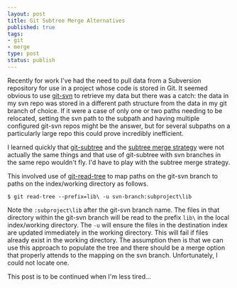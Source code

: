 ```yaml
---
layout: post
title: Git Subtree Merge Alternatives
published: true
tags:
- git
- merge
type: post
status: publish
---
```


Recently for work I've had the need to pull data from a Subversion repository for use in a project whose code is stored in Git.  It seemed obvious to use [git-svn](https://www.kernel.org/pub/software/scm/git/docs/git-svn.html) to retrieve my data but there was a catch: the data in my svn repo was stored in a different path structure from the data in my git branch of choice.  If it were a case of only one or two paths needing to be relocated, setting the svn path to the subpath and having multiple configured git-svn repos might be the answer, but for several subpaths on a particularly large repo this could prove incredibly inefficient.

I learned quickly that [git-subtree](https://github.com/git/git/blob/master/contrib/subtree/git-subtree.txt) and the [subtree merge strategy](http://git-scm.com/book/en/v1/Git-Tools-Subtree-Merging) were not actually the same things and that use of git-subtree with svn branches in the same repo wouldn't fly.  I'd have to play with the subtree merge strategy.

This involved use of [git-read-tree](https://www.kernel.org/pub/software/scm/git/docs/git-read-tree.html) to map paths on the git-svn branch to paths on the index/working directory as follows.

    $ git read-tree --prefix=lib\ -u svn-branch:subproject\lib

Note the `:subproject\lib` after the git-svn branch name. The files in that directory within the git-svn branch will be read to the prefix `lib\` in the local index/working directory. The `-u` will ensure the files in the destination index are updated immediately in the working directory.  This will fail if files already exist in the working directory.  The assumption then is that we can use this approach to populate the tree and there should be a merge option that properly attends to the mapping on the svn branch.  Unfortunately, I could not locate one.

This post is to be continued when I'm less tired...
